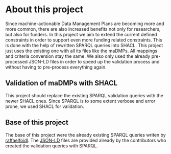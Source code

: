 # About this project
Since machine-actionable Data Management Plans are becoming more and more common, there are also increased benefits not only for researchers, but also for funders. In this project we aim to extend the current defined constraints in order to support even more funding related constraints. This is done with the help of rewritten SPARQL queries into SHACL. This project just uses the existing one with all its files like the maDMPs. All mappings and criteria conversion stay the same. We also only used the already pre-processed JSON-LD files in order to speed up the validation process and without having to pre-process everything again.

## Validation of maDMPs with SHACL
This project should replace the existing SPARQL validation queries with the newer SHACL ones. Since SPARQL is to some extent verbose and error prone, we used SHACL for validation.

## Base of this project
The base of this project were the already existing SPARQL queries writen by [raffaelfoidl](https://github.com/raffaelfoidl/maDMP-evaluation/tree/v1.2). The [JSON-LD](https://github.com/raffaelfoidl/maDMP-evaluation/tree/v1.2/maDMPs/5-json-ld-postprocessed) files are provided already by the contributors who created the validation queries with SPARQL.
